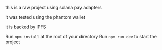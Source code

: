 this is a raw project using solana pay adapters

it was tested using the phantom wallet

it is backed by IPFS

Run `npm install` at the root of your directory
Run `npm run dev` to start the project
